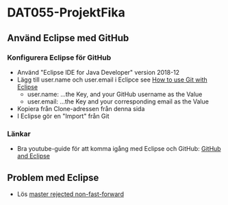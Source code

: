 # DAT055-ProjektFika


## Använd Eclipse med GitHub

### Konfigurera Eclipse för GitHub
- Använd "Eclipse IDE for Java Developer" version 2018-12 
- Lägg till user.name och user.email i Eclipce see [How to use Git with Eclipse](http://www.geo.uzh.ch/microsite/reproducible_research/post/rr-eclipse-git/)
  - user.name: ...the Key, and your GitHub username as the Value
  - user.email: ...the Key and your corresponding email as the Value
- Kopiera från Clone-adressen från denna sida
- I Eclipse gör en "Import" från Git

### Länkar
- Bra youtube-guide för att komma igång med Eclipse och GitHub: [GitHub and Eclipse](https://www.youtube.com/watch?v=XuuzSaelUzo)

## Problem med Eclipse

- Lös [master rejected non-fast-forward](https://stackoverflow.com/questions/19474186/egit-rejected-non-fast-forward)
